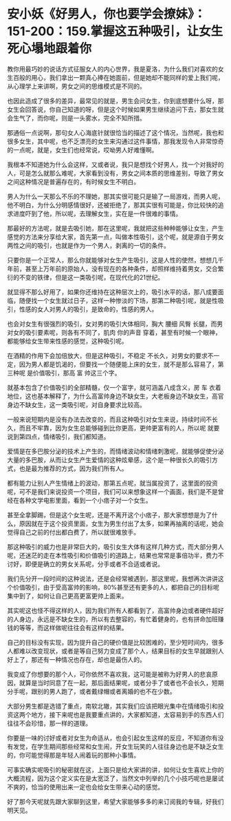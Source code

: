 # 安小妖《好男人，你也要学会撩妹》：151-200：159.掌握这五种吸引，让女生死心塌地跟着你

教你用最巧妙的说话方式征服女人的内心世界，我是夏洛，为什么我们对喜欢的女生百般的用心，我们拿出一颗真心捧在她面前，但是她却不能同样的爱上我们呢，从心理学上来讲啊，男女之间的思维模式是不同的。

也因此造成了很多的差异，最常见的就是，男生会问女生，你到底想要什么呀，那女生会回答说，你自己知道的呀，但是这个时候如果男生继续追问下去，那女生就会生气了，而你呢，则是一头雾水，完全不知所措。

那通俗一点说啊，那句女人心海底针就很恰当的描述了这个情况，当然呢，我也和很多女生，其中呢，也不乏漂亮的女生来沟通过这件事情，那我发现令人非常惊奇的一点呢，就是，女生们也经常说，哎呦男人好难懂啊。

我根本不知道她为什么会这样，又或者说，我只是想找个好男人，找一个对我好的人，可是怎么就那么难呢，大家看到没有，男女之间本质的思维差别，导致了男女之间这种情况是普遍存在的，有时候女生不明白。

男人为什么一天那么不乐的不理她，那其实很可能只是输了一局游戏，而男人呢，他不明白，为什么分明感情很好，还被拒绝了，那其实很有可能是，你比较快的追求进度吓到了他，所以呢，去理解女生，实在是一件很难的事情。

那最好的方法呢，就是去吸引她，那在这里呢，我就把这些种种能够让女生，产生感觉的方法来分享给大家，首先第一点，叫做本性吸引，这个呢，就是源自于男女两性之间的吸引，也就是作为一个男人，剥离的一切的条件。

只要你是一个正常人，那么你就能够对女生产生吸引，这是人性的使然，想想几千年前，甚至上万年前的原始人，没有现在的各种条件，却照样维持着男女，交合繁衍的不变的铁律，但是这一类吸引呢，在现代化的21世纪。

就显得不那么好用了，如果你还维持在这种层次上的，吸引水平的话，那八成要面临，随便找一个女生就过日子，这样一种惨淡的下场，那第二种吸引呢，就是性吸引，性感的女人对男人的吸引，是致命的，性感的男人。

也会对女生有很强烈的吸引，女对男的吸引大体相同，胸大 腰细 风臀 长腿，而男对女的吸引要素呢，则各有不同了，肌肉 你的声音 穿着，甚至有时候一个眼神，都能够给女生带来性感的感觉，这种吸引呢。

在酒精的作用下会加倍放大，但是这种吸引，不稳定 不长久，对男女的要求不一定，因为男人都是饥渴的，但要找一个随便能上床的女生，就不是那么容易了，第三种呢 是价值吸引，那高 富 帅这三个字。

就基本包含了价值吸引的全部精髓，仅一个富字，就可涵盖八成含义，房 车 衣着 地位，这也基本解释了，为什么高富帅身边不缺女生，大老板身边不缺女生，高官身边不缺女生，这一类吸引呢，对自身要求比较高。

一般来说短期内是没有办法去改变的，而且这种吸引对女生来说，持续时间不长久，而且不牢靠，因为女生总能够碰到比你更高，更帅更富有的人，所以呢 就要说到第四点，情绪吸引，我们都知道。

爱情是在多巴胺分泌的技术上产生的，而情绪波动和情绪刺激呢，就能够促使分泌大量的多巴胺，从而让女生产生爱情的这种炫晕感，这个是一种很长久的吸引方式，也是最为推荐的方式，因为我们所有人。

都有能力让别人产生情绪上的波动，那第五点呢，就当属投资了，这里面的投资呢，可不是我们来说投资一个项目，我们可以来想象这样一个画面，我们是不是曾经在各种文学电影里面，看到一个小痞子对一个女生。

甚至全拿脚踢，但是这个女生呢，还是不离开这个小痞子，那大家想想是为了什么，原因就在于这个投资里面，女生为男生付出了太多，如果再抽离的话呢，她会觉得自己之前的付出都白费了，所以就很难放手。

那这种吸引的威力也是非常巨大的，吸引女生大体有这样几种方式，而大部分男人呢，还迷茫的走在本性吸引和价值吸引的道路上，结果也常常是事倍功半，费力不讨好，即便是确立的男女关系呢，分手或者不合适或者说。

我们先分开一段时间的这种说法，还是会经常被遇到，那这里呢，我想再次讲讲这个价值吸引，由于受高富帅的影响，80%甚至还有更多的人，都把自己的目标呢集中到了，如何让自己更高更富更帅上面来。

其实呢这也怪不得这样的人，因为我们所有人都看到了，高富帅身边或者硬件超好的人身边，永远是不缺女生的，所以有去整容的，有忙着健身的，也有拼命加班赚钱的等等，而这样做呢往往会有这样的结果。

自己的目标没有实现，因为提升自己的硬价值是比较困难的，至少短时间内，很多人都难以改变现状，或者是等自己努力变成了那个人，结果目标的女生早就跟别人好上了，那还有一种情况也存在，却也是最伤人的。

我变成了你想要的那个人，可你依然不喜欢我，这可能是被称为好男人的悲哀原因，就算是当时同意了在一起，那后面结果呢，或者分手了或者也不会长久，短期分手呢，跟别的男人跑了，或者戴绿帽或者离婚的也不在少数。

大部分男生都是选错了重点，南软北辙，其实我们应该把眼光集中在情绪吸引和投资这两个地方，接下来呢也是我要重点讲的，大家都知道，太容易到手的东西人们往往不会珍惜，那一样的道理。

你要是一味的讨好或者对女生为命适从，也会引起女生这样的反应，不知道你有没有发觉，在学生期间那些经常和女生闹，开女生玩笑的人往往身边也是不缺乏女生的，你可能觉得那是年轻人闹着玩的那种小事情。

可事实确实呢吸引的秘密就在这，上面只是给大家讲的讲，如何让女生喜欢上你的大概流程，因为这个定义实在是太宽泛了，当然文中列举的几个小技巧呢也是屡试不爽的，恰当的使用出来一定也会给女生带来心动的感觉。

好了那今天呢就先跟大家聊到这里，希望大家能够多多的来订阅我的专辑，好我们明天见。